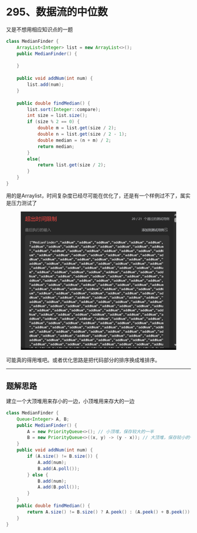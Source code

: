 # 295、数据流的中位数

又是不想用相应知识点的一题

```java
class MedianFinder {
    ArrayList<Integer> list = new ArrayList<>();
    public MedianFinder() {

    }
    
    public void addNum(int num) {
        list.add(num);
    }
    
    public double findMedian() {
        list.sort(Integer::compare);
        int size = list.size();
        if (size % 2 == 0) {
            double m = list.get(size / 2);
            double n = list.get(size / 2 - 1);
            double median = (n + m) / 2;
            return median;
        }
        else{
            return list.get(size / 2);
        }
    }
}
```

用的是Arraylist，时间复杂度已经尽可能在优化了，还是有一个样例过不了，属实是压力测试了

<figure><img src="../../.gitbook/assets/image (44).png" alt=""><figcaption></figcaption></figure>

可能真的得用堆吧。或者优化思路是把代码部分的排序换成堆排序。

***

## 题解思路

建立一个大顶堆用来存小的一边，小顶堆用来存大的一边

```java
class MedianFinder {
    Queue<Integer> A, B;
    public MedianFinder() {
        A = new PriorityQueue<>(); // 小顶堆，保存较大的一半
        B = new PriorityQueue<>((x, y) -> (y - x)); // 大顶堆，保存较小的一半
    }
    public void addNum(int num) {
        if (A.size() != B.size()) {
            A.add(num);
            B.add(A.poll());
        } else {
            B.add(num);
            A.add(B.poll());
        }
    }
    public double findMedian() {
        return A.size() != B.size() ? A.peek() : (A.peek() + B.peek()) / 2.0;
    }
}
```

